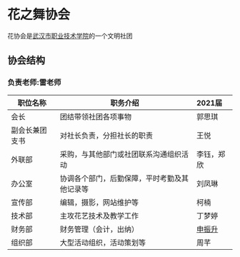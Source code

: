 # 花之舞协会
花协会是[武汉市职业技术学院](http://www.wtc.edu.cn)的一个文明社团
## 协会结构
### 负责老师:雷老师
| 职位名称| 职务介绍| 2021届 |
| ---- |  ---  | :---- |
| 会长|团结带领社团各项事物| 郭思琪|
| 副会长兼团支书|对社长负责，分担社长的职责|王悦 |
|外联部|采购，与其他部门或社团联系沟通组织活动|李钰，郑欣|
| 办公室|协调各个部门，后勤保障，平时考勤及其他记录等|刘凤琳|
|宣传部|编辑，摄影，网站维护等|柯楠|
| 技术部|主攻花艺技术及教学工作|丁梦婷|
| 财务部|财务管理（会计，出纳）|[申振升](http://520you.club)|
| 组织部|大型活动组织，活动策划等|周芊|
